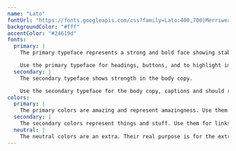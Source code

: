 ```yaml
---
name: "Lato"
fontUrl: "https://fonts.googleapis.com/css?family=Lato:400,700|Merriweather:400,400i"
backgroundColor: "#fff"
accentColor: "#24619d"
fonts:
  primary: |
    The primary typeface represents a strong and bold face showing stability to fully express the power and dominance of the company.

    Use the primary typeface for headings, buttons, and to highlight important things.
  secondary: |
    The secondary typeface shows strength in the body copy.

    Use the secondary typeface for the body copy, captions and should really anything by default.
colors:
  primary: |
    The primary colors are amazing and represent amazingness. Use them for headers, footers and emphasis.
  secondary: |
    The secondary colors represent things and stuff. Use them for links or when you need an extra pop.
  neutral: |
    The neutral colors are an extra. Their real purpose is for the extra features such as body copy or for buttons. 
---
```

